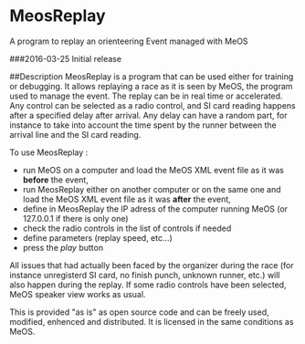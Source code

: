 # MeosReplay
A program to replay an orienteering Event managed with MeOS

###2016-03-25 Initial release

##Description
MeosReplay is a program that can be used either for training or debugging. It allows replaying a race as it is seen by MeOS, the program used to manage the event.
The replay can be in real time or accelerated. Any control can be selected as a radio control, and SI card reading happens after a specified delay after arrival.
Any delay can have a random part, for instance to take into account the time spent by the runner between the arrival line and the SI card reading.

To use MeosReplay :
* run MeOS on a computer and load the MeOS XML event file as it was **before** the event,
* run MeosReplay either on another computer or on the same one and load the MeOS XML event file as it was **after** the event,
* define in MeosReplay the IP adress of the computer running MeOS (or 127.0.0.1 if there is only one)
* check the radio controls in the list of controls if needed
* define parameters (replay speed, etc...)
* press the *play* button

All issues that had actually been faced by the organizer during the race (for instance unregisterd SI card, no finish punch, unknown runner, etc.) will also happen during the replay.
If some radio controls have been selected, MeOS speaker view works as usual.

This is provided "as is" as open source code and can be freely used, modified, enhenced and distributed. It is licensed in the same conditions as MeOS.

